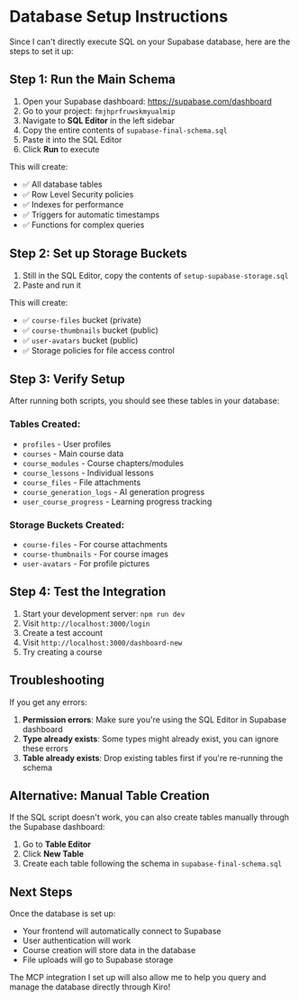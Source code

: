 # Database Setup Instructions

Since I can't directly execute SQL on your Supabase database, here are the steps to set it up:

## Step 1: Run the Main Schema

1. Open your Supabase dashboard: https://supabase.com/dashboard
2. Go to your project: `fmjhprfruwskmyualmip`
3. Navigate to **SQL Editor** in the left sidebar
4. Copy the entire contents of `supabase-final-schema.sql`
5. Paste it into the SQL Editor
6. Click **Run** to execute

This will create:
- ✅ All database tables
- ✅ Row Level Security policies
- ✅ Indexes for performance
- ✅ Triggers for automatic timestamps
- ✅ Functions for complex queries

## Step 2: Set up Storage Buckets

1. Still in the SQL Editor, copy the contents of `setup-supabase-storage.sql`
2. Paste and run it

This will create:
- ✅ `course-files` bucket (private)
- ✅ `course-thumbnails` bucket (public)
- ✅ `user-avatars` bucket (public)
- ✅ Storage policies for file access control

## Step 3: Verify Setup

After running both scripts, you should see these tables in your database:

### Tables Created:
- `profiles` - User profiles
- `courses` - Main course data
- `course_modules` - Course chapters/modules
- `course_lessons` - Individual lessons
- `course_files` - File attachments
- `course_generation_logs` - AI generation progress
- `user_course_progress` - Learning progress tracking

### Storage Buckets Created:
- `course-files` - For course attachments
- `course-thumbnails` - For course images
- `user-avatars` - For profile pictures

## Step 4: Test the Integration

1. Start your development server: `npm run dev`
2. Visit `http://localhost:3000/login`
3. Create a test account
4. Visit `http://localhost:3000/dashboard-new`
5. Try creating a course

## Troubleshooting

If you get any errors:

1. **Permission errors**: Make sure you're using the SQL Editor in Supabase dashboard
2. **Type already exists**: Some types might already exist, you can ignore these errors
3. **Table already exists**: Drop existing tables first if you're re-running the schema

## Alternative: Manual Table Creation

If the SQL script doesn't work, you can also create tables manually through the Supabase dashboard:

1. Go to **Table Editor**
2. Click **New Table**
3. Create each table following the schema in `supabase-final-schema.sql`

## Next Steps

Once the database is set up:
- Your frontend will automatically connect to Supabase
- User authentication will work
- Course creation will store data in the database
- File uploads will go to Supabase storage

The MCP integration I set up will also allow me to help you query and manage the database directly through Kiro!
